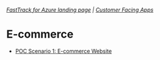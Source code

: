 ###### [FastTrack for Azure landing page](https://github.com/Azure/FastTrackForAzure) | [Customer Facing Apps](https://github.com/Azure/fta-customerfacingapps)



# E-commerce

* [POC Scenario 1: E-commerce Website](articles/README.md)
